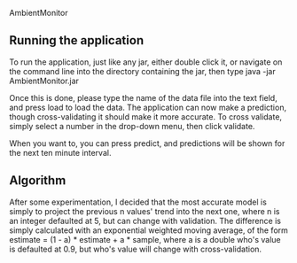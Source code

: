 AmbientMonitor
## Running the application
To run the application, just like any jar, either double click it, or navigate on the command line into the directory containing the jar, then type java -jar AmbientMonitor.jar

Once this is done, please type the name of the data file into the text field, and press load to load the data.
The application can now make a prediction, though cross-validating it should make it more accurate. To cross validate, simply select a number in the drop-down menu, then click validate.

When you want to, you can press predict, and predictions will be shown for the next ten minute interval.

## Algorithm
After some experimentation, I decided that the most accurate model is simply to project the previous n values' trend into the next one, where n is an integer defaulted at 5, but can change with validation. The difference is simply calculated with an exponential weighted moving average, of the form estimate = (1 - a) * estimate + a * sample, where a is a double who's value is defaulted at 0.9, but who's value will change with cross-validation. 
